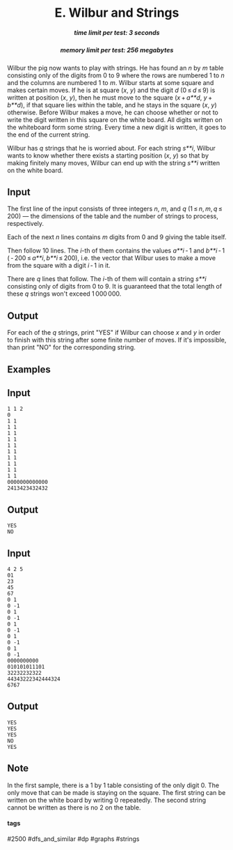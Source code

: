 <h1 style='text-align: center;'> E. Wilbur and Strings</h1>

<h5 style='text-align: center;'>time limit per test: 3 seconds</h5>
<h5 style='text-align: center;'>memory limit per test: 256 megabytes</h5>

Wilbur the pig now wants to play with strings. He has found an *n* by *m* table consisting only of the digits from 0 to 9 where the rows are numbered 1 to *n* and the columns are numbered 1 to *m*. Wilbur starts at some square and makes certain moves. If he is at square (*x*, *y*) and the digit *d* (0 ≤ *d* ≤ 9) is written at position (*x*, *y*), then he must move to the square (*x* + *a**d*, *y* + *b**d*), if that square lies within the table, and he stays in the square (*x*, *y*) otherwise. Before Wilbur makes a move, he can choose whether or not to write the digit written in this square on the white board. All digits written on the whiteboard form some string. Every time a new digit is written, it goes to the end of the current string.

Wilbur has *q* strings that he is worried about. For each string *s**i*, Wilbur wants to know whether there exists a starting position (*x*, *y*) so that by making finitely many moves, Wilbur can end up with the string *s**i* written on the white board.

## Input

The first line of the input consists of three integers *n*, *m*, and *q* (1 ≤ *n*, *m*, *q* ≤ 200) — the dimensions of the table and the number of strings to process, respectively.

Each of the next *n* lines contains *m* digits from 0 and 9 giving the table itself.

Then follow 10 lines. The *i*-th of them contains the values *a**i* - 1 and *b**i* - 1 ( - 200 ≤ *a**i*, *b**i* ≤ 200), i.e. the vector that Wilbur uses to make a move from the square with a digit *i* - 1 in it.

There are *q* lines that follow. The *i*-th of them will contain a string *s**i* consisting only of digits from 0 to 9. It is guaranteed that the total length of these *q* strings won't exceed 1 000 000.

## Output

For each of the *q* strings, print "YES" if Wilbur can choose *x* and *y* in order to finish with this string after some finite number of moves. If it's impossible, than print "NO" for the corresponding string.

## Examples

## Input


```
1 1 2  
0  
1 1  
1 1  
1 1  
1 1  
1 1  
1 1  
1 1  
1 1  
1 1  
1 1  
0000000000000  
2413423432432  

```
## Output


```
YES  
NO  

```
## Input


```
4 2 5  
01  
23  
45  
67  
0 1  
0 -1  
0 1  
0 -1  
0 1  
0 -1  
0 1  
0 -1  
0 1  
0 -1  
0000000000  
010101011101  
32232232322  
44343222342444324  
6767  

```
## Output


```
YES  
YES  
YES  
NO  
YES  

```
## Note

In the first sample, there is a 1 by 1 table consisting of the only digit 0. The only move that can be made is staying on the square. The first string can be written on the white board by writing 0 repeatedly. The second string cannot be written as there is no 2 on the table.



#### tags 

#2500 #dfs_and_similar #dp #graphs #strings 